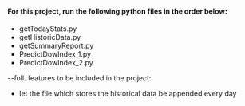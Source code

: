#### For this project, run the following python files in the order below:

* getTodayStats.py
* getHistoricData.py
* getSummaryReport.py
* PredictDowIndex_1.py
* PredictDowIndex_2.py




--foll. features to be included in the project:
   * let the file which stores the historical data be appended every day
